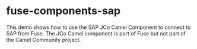 # fuse-components-sap
This demo shows how to use the SAP JCo Camel Component to connect to SAP from Fuse.  The JCo Camel component is part of Fuse but not part of the Camel Community project.
